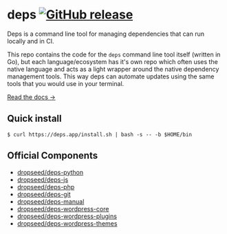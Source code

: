 # deps [![GitHub release](https://img.shields.io/github/release/dropseed/deps.svg)](https://github.com/dropseed/deps/releases)

Deps is a command line tool for managing dependencies that can run locally and in CI.

This repo contains the code for the `deps` command line tool itself (written in Go),
but each language/ecosystem has it's own repo which often uses the native language and acts as a light wrapper around the native dependency management tools.
This way deps can automate updates using the same tools that you would use in your terminal.

[Read the docs →](https://www.dependencies.io)

## Quick install

```console
$ curl https://deps.app/install.sh | bash -s -- -b $HOME/bin
```

## Official Components

- [dropseed/deps-python](https://github.com/dropseed/deps-python)
- [dropseed/deps-js](https://github.com/dropseed/deps-js)
- [dropseed/deps-php](https://github.com/dropseed/deps-php)
- [dropseed/deps-git](https://github.com/dropseed/deps-git)
- [dropseed/deps-manual](https://github.com/dropseed/deps-manual)
- [dropseed/deps-wordpress-core](https://github.com/dropseed/deps-wordpress-core)
- [dropseed/deps-wordpress-plugins](https://github.com/dropseed/deps-wordpress-plugins)
- [dropseed/deps-wordpress-themes](https://github.com/dropseed/deps-wordpress-themes)
